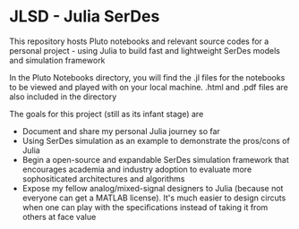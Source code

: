 # JLSD - Julia SerDes
This repository hosts Pluto notebooks and relevant source codes for a personal project - using Julia to build fast and lightweight SerDes models and simulation framework

In the Pluto Notebooks directory, you will find the .jl files for the notebooks to be viewed and played with on your local machine. .html and .pdf files are also included in the directory

The goals for this project (still as its infant stage) are
- Document and share my personal Julia journey so far
- Using SerDes simulation as an example to demonstrate the pros/cons of Julia
- Begin a open-source and expandable SerDes simulation framework that encourages academia and industry adoption to evaluate more sophositicated architectures and algorithms
- Expose my fellow analog/mixed-signal designers to Julia (because not everyone can get a MATLAB license). It's much easier to design circuts when one can play with the specifications instead of taking it from others at face value
